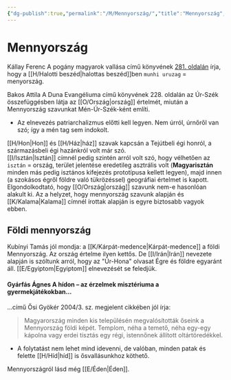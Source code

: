 ```yaml
---
{"dg-publish":true,"permalink":"/M/Mennyország/","title":"Mennyország","created":"2024-05-11T04:08","updated":"2024-05-11T04:08"}
---
```



# Mennyország

Kállay Ferenc A pogány magyarok vallása című könyvének [281. oldalán](zotero://open-pdf/library/items/DFI47XPY?page=281&annotation=8LY7CXDW) írja, hogy a [[H/Halotti beszéd\|halottas beszéd]]ben `munhi uruzag` = menyország.  

Bakos Attila A Duna Evangéliuma című könyvének 228. oldalán az Úr-Szék összefüggésben látja az [[O/Ország\|ország]] értelmét, miután a Mennyország szavunkat Mén-Úr-Szék-ként említi.  
- Az elnevezés patriarchalizmus előtti kell legyen. Nem úrról, úrnőről van szó; így a mén tag sem indokolt.  

[[H/Hon\|Hon]] és [[H/Ház\|ház]] szavak kapcsán a Tejútbeli égi honról, a származásbeli égi hazánkról volt már szó.  
[[I/Isztán\|Isztán]] címnél pedig szintén arról volt szó, hogy vélhetően az `isztán` = ország, terület jelentése eredetileg asztrális volt (**Magyarisztán** minden más pedig isztános kifejezés prototípusa kellett legyen), majd innen (a szokásos égről földre való tükrözéssel) geográfiai értelmet is kapott. Elgondolkodtató, hogy [[O/Ország\|ország]] szavunk nem-e hasonlóan alakult ki. Az a helyzet, hogy mennyország szavunk alapján és [[K/Kalama\|Kalama]] címnél írottak alapján is egyre biztosabb vagyok ebben.  

## Földi mennyország

Kubínyi Tamás jól mondja: a [[K/Kárpát-medence\|Kárpát-medence]] a földi Mennyország. Az ország értelme ilyen kettős. De [[I/Irán\|Irán]] nevezete alapján is szóltunk arról, hogy az "Úr-Hona" olvasat Égre és földre egyaránt áll. [[E/Egyiptom\|Egyiptom]] elnevezését se feledjük.  

#### Gyárfás Ágnes A hídon – az érzelmek misztériuma a gyermekjátékokban...  

...című Ősi Gyökér 2004/3. sz. megjelent cikkében jól írja:  
> Magyarország minden kis településén megvalósították őseink a Mennyország földi képét. Templom, néha a temető, néha egy-egy kápolna vagy erdei tisztás egy régi, istennőnek állított oltártöredékkel.  
- A folytatást nem lehet mind idevenni, de valóban, minden patak és felette [[H/Híd\|híd]] is ősvallásunkhoz köthető.

Mennyországról lásd még [[E/Éden\|Éden]].  